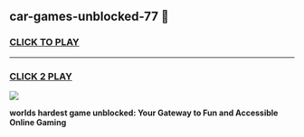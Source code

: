 
## car-games-unblocked-77 👋
<h3>
<a href="https://premium.freeplayer.one?title=car-games-unblocked-77&ref=14F">CLICK TO PLAY</a></h3>
<hr>

<h3>
<a href="https://premium.freeplayer.one?title=car-games-unblocked-77&ref=14F">CLICK 2 PLAY</a>
  
</h3>

<a href="https://premium.freeplayer.one?title=car-games-unblocked-77&ref=12F/"><img src="https://clearcache.store/games.png"></a>


**worlds hardest game unblocked: Your Gateway to Fun and Accessible Online Gaming**
